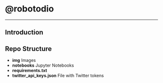 # @robotodio

--------------------------

## Introduction

## Repo Structure

- **img** Images
- **notebooks** Jupyter Notebooks
- **requirements.txt** 
- **twitter_api_keys.json** File with Twitter tokens
